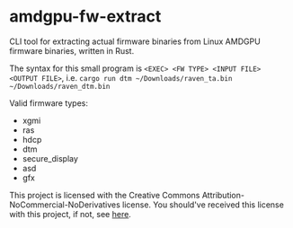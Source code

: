 # amdgpu-fw-extract

CLI tool for extracting actual firmware binaries from Linux AMDGPU firmware binaries, written in Rust.

The syntax for this small program is `<EXEC> <FW TYPE> <INPUT FILE> <OUTPUT FILE>`, i.e. `cargo run dtm ~/Downloads/raven_ta.bin ~/Downloads/raven_dtm.bin`

Valid firmware types:

- xgmi
- ras
- hdcp
- dtm
- secure_display
- asd
- gfx

This project is licensed with the Creative Commons Attribution-NoCommercial-NoDerivatives license. You should've
received this license with this project, if not, see [here](https://creativecommons.org/licenses/by-nc-nd/4.0/).
